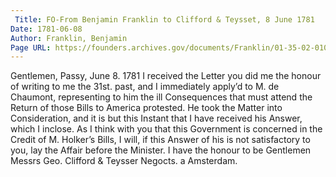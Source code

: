 ```yaml
---
 Title: FO-From Benjamin Franklin to Clifford & Teysset, 8 June 1781
Date: 1781-06-08
Author: Franklin, Benjamin
Page URL: https://founders.archives.gov/documents/Franklin/01-35-02-0100
---
```


Gentlemen,
Passy, June 8. 1781
I received the Letter you did me the honour of writing to me the 31st. past, and I immediately apply’d to M. de Chaumont, representing to him the ill Consequences that must attend the Return of those Bills to America protested. He took the Matter into Consideration, and it is but this Instant that I have received his Answer, which I inclose. As I think with you that this Government is concerned in the Credit of M. Holker’s Bills, I will, if this Answer of his is not satisfactory to you, lay the Affair before the Minister. I have the honour to be Gentlemen
Messrs Geo. Clifford & Teysser Negocts. a Amsterdam.


